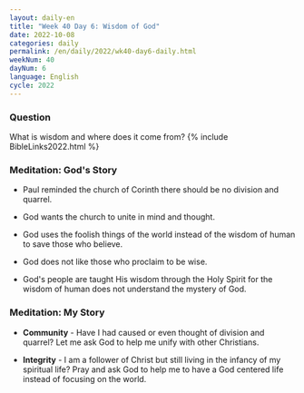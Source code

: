 ```yaml
---
layout: daily-en
title: "Week 40 Day 6: Wisdom of God"
date: 2022-10-08
categories: daily
permalink: /en/daily/2022/wk40-day6-daily.html
weekNum: 40
dayNum: 6
language: English
cycle: 2022
---
```


### Question     
What is wisdom and where does it come from?
{% include BibleLinks2022.html %} 

### Meditation: God's Story   
+ Paul reminded the church of Corinth there should be no division and quarrel. 

+ God wants the church to unite in mind and thought. 

+ God uses the foolish things of the world instead of the wisdom of human to save those who believe. 

+ God does not like those who proclaim to be wise. 

+ God's people are taught His wisdom through the Holy Spirit for the wisdom of human does not understand the mystery of God. 

### Meditation: My Story   
+ **Community** - Have I had caused or even thought of division and quarrel? Let me ask God to help me unify with other Christians. 

+ **Integrity** - I am a follower of Christ but still living in the infancy of my spiritual life? Pray and ask God to help me to have a God centered life instead of focusing on the world. 
